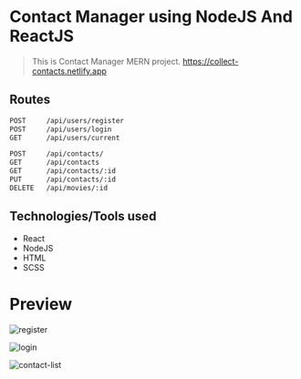 # Contact Manager using NodeJS And ReactJS
> This is Contact Manager MERN project.
> https://collect-contacts.netlify.app

## Routes
```bash
POST     /api/users/register
POST     /api/users/login
GET      /api/users/current

POST     /api/contacts/
GET      /api/contacts
GET      /api/contacts/:id
PUT      /api/contacts/:id
DELETE   /api/movies/:id

```



## Technologies/Tools used

- React
- NodeJS
- HTML
- SCSS


# Preview

![register](https://github.com/VishalMakwana23/contact-manager/assets/70998696/7b623548-8ba0-47c8-b315-af990a136d3e)

![login](https://github.com/VishalMakwana23/contact-manager/assets/70998696/8fe52731-542c-4fcb-8809-3a94907766a5)

![contact-list](https://github.com/VishalMakwana23/contact-manager/assets/70998696/c6df3720-41a9-4ef8-9466-f5384bc7c0da)
